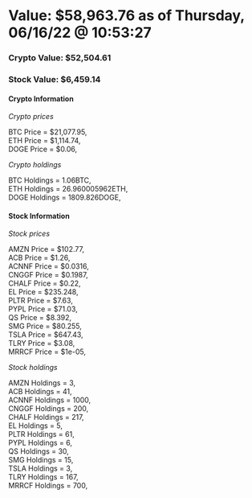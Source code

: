 # Value: $58,963.76 as of Thursday, 06/16/22 @ 10:53:27 

### Crypto Value: $52,504.61

### Stock Value: $6,459.14

#### Crypto Information 
*Crypto prices* 

BTC Price = $21,077.95,  
ETH Price = $1,114.74,  
DOGE Price = $0.06,  


*Crypto holdings* 

BTC Holdings = 1.06BTC,  
ETH Holdings = 26.960005962ETH,  
DOGE Holdings = 1809.826DOGE,  


#### Stock Information 

*Stock prices* 

AMZN Price = $102.77,  
ACB Price = $1.26,  
ACNNF Price = $0.0316,  
CNGGF Price = $0.1987,  
CHALF Price = $0.22,  
EL Price = $235.248,  
PLTR Price = $7.63,  
PYPL Price = $71.03,  
QS Price = $8.392,  
SMG Price = $80.255,  
TSLA Price = $647.43,  
TLRY Price = $3.08,  
MRRCF Price = $1e-05,  


*Stock holdings* 

AMZN Holdings = 3,  
ACB Holdings = 41,  
ACNNF Holdings = 1000,  
CNGGF Holdings = 200,  
CHALF Holdings = 217,  
EL Holdings = 5,  
PLTR Holdings = 61,  
PYPL Holdings = 6,  
QS Holdings = 30,  
SMG Holdings = 15,  
TSLA Holdings = 3,  
TLRY Holdings = 167,  
MRRCF Holdings = 700,  



